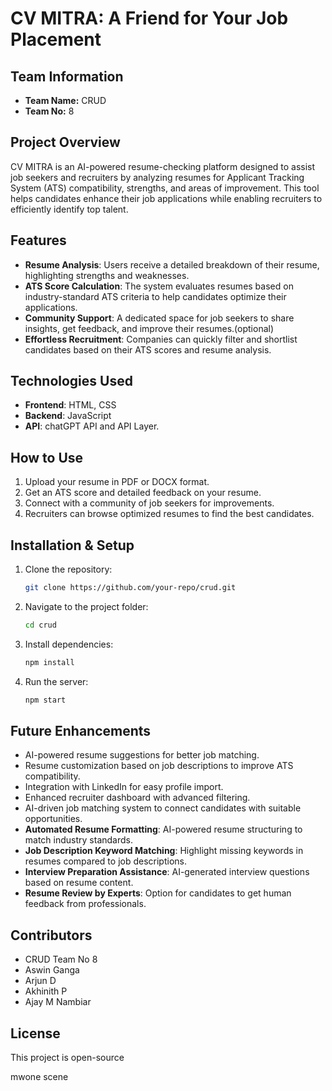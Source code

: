 # CV MITRA: A Friend for Your Job Placement

## Team Information
- **Team Name:** CRUD  
- **Team No:** 8  

## Project Overview
CV MITRA is an AI-powered resume-checking platform designed to assist job seekers and recruiters by analyzing resumes for Applicant Tracking System (ATS) compatibility, strengths, and areas of improvement. This tool helps candidates enhance their job applications while enabling recruiters to efficiently identify top talent.

## Features
- **Resume Analysis**: Users receive a detailed breakdown of their resume, highlighting strengths and weaknesses.
- **ATS Score Calculation**: The system evaluates resumes based on industry-standard ATS criteria to help candidates optimize their applications.
- **Community Support**: A dedicated space for job seekers to share insights, get feedback, and improve their resumes.(optional)
- **Effortless Recruitment**: Companies can quickly filter and shortlist candidates based on their ATS scores and resume analysis.

## Technologies Used
- **Frontend**: HTML, CSS
- **Backend**: JavaScript
- **API**: chatGPT API and API Layer. 

## How to Use
1. Upload your resume in PDF or DOCX format.
2. Get an ATS score and detailed feedback on your resume.
3. Connect with a community of job seekers for improvements.
4. Recruiters can browse optimized resumes to find the best candidates.

## Installation & Setup
1. Clone the repository:
   ```bash
   git clone https://github.com/your-repo/crud.git
   ```
2. Navigate to the project folder:
   ```bash
   cd crud
   ```
3. Install dependencies:
   ```bash
   npm install
   ```
4. Run the server:
   ```bash
   npm start
   ```

## Future Enhancements
- AI-powered resume suggestions for better job matching.
- Resume customization based on job descriptions to improve ATS compatibility.
- Integration with LinkedIn for easy profile import.
- Enhanced recruiter dashboard with advanced filtering.
- AI-driven job matching system to connect candidates with suitable opportunities.
- **Automated Resume Formatting**: AI-powered resume structuring to match industry standards.
- **Job Description Keyword Matching**: Highlight missing keywords in resumes compared to job descriptions.
- **Interview Preparation Assistance**: AI-generated interview questions based on resume content.
- **Resume Review by Experts**: Option for candidates to get human feedback from professionals.

## Contributors
- CRUD Team No 8
- Aswin Ganga
- Arjun D
- Akhinith P
- Ajay M Nambiar 

## License
This project is open-source 

mwone scene
